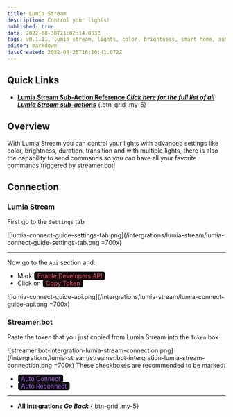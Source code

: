 ```yaml
---
title: Lumia Stream
description: Control your lights!
published: true
date: 2022-08-30T21:02:14.053Z
tags: v0.1.11, lumia stream, lights, color, brightness, smart home, automation
editor: markdown
dateCreated: 2022-08-25T16:10:41.072Z
---
```


## Quick Links

- [<i class="mdi mdi-lightning-bolt-outline" style="color: #ff4566;"></i> **Lumia Stream Sub-Action Reference *Click here for the full list of all Lumia Stream sub-actions***](/en/Sub-Actions/Lumia-Stream)
{.btn-grid .my-5}

## Overview
With Lumia Stream you can control your lights with advanced settings like color, brightness, duration, transition and with multiple lights, there is also the capability to send commands so you can have all your favorite commands triggered by streamer.bot!

## Connection
### Lumia Stream
First go to the `Settings` tab

![lumia-connect-guide-settings-tab.png](/intergrations/lumia-stream/lumia-connect-guide-settings-tab.png =700x)

---

Now go to the `Api` section and:

- Mark <span class="mdi mdi-checkbox-marked" style="color: #ff4566; background-color: #111111; padding: 1px 7px 1px 7px; margin: 0px 1px 0px 1px; border-radius: 5px;"> Enable Developers API</span>
- Click on <span class="mdi mdi-content-copy" style="color: #ff4566; background-color: #111111; padding: 1px 7px 1px 7px; margin: 0px 1px 0px 1px; border-radius: 5px;"> Copy Token</span>

![lumia-connect-guide-api.png](/intergrations/lumia-stream/lumia-connect-guide-api.png =700x)

### Streamer.bot
Paste the token that you just copied from Lumia Stream into the `Token` box

![streamer.bot-intergration-lumia-stream-connection.png](/intergrations/lumia-stream/streamer.bot-intergration-lumia-stream-connection.png =700x)
These checkboxes are recommended to be marked:
- <span class="mdi mdi-checkbox-marked" style="color: #A158EE; background-color: #111111; padding: 1px 7px 1px 7px; margin: 0px 1px 0px 1px; border-radius: 5px;"> Auto Connect</span>
- <span class="mdi mdi-checkbox-marked" style="color: #A158EE; background-color: #111111; padding: 1px 7px 1px 7px; margin: 0px 1px 0px 1px; border-radius: 5px;"> Auto Reconnect</span>

---

- [<i class="mdi mdi-chevron-left"></i> **All Integrations *Go Back***](/en/Integrations)
{.btn-grid .my-5}